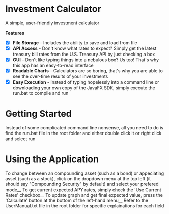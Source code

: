 # Investment Calculator

A simple, user-friendly investment calculator

**Features**
- [x] **File Storage** - Includes the ability to save and load from file
- [x] **API Access** - Don't know what rates to expect? Simply get the latest treasury bill rates from the U.S. Treasury API by just checking a box
- [x] **GUI** - Don't like typing things into a nebulous box? Us too! That's why this app has an easy-to-read interface
- [x] **Readable Charts** - Calculators are so boring, that's why you are able to see the over-time results of your investments
- [x] **Easy Execution** - Instead of typing hopelessly into a command line or downloading your own copy of the JavaFX SDK, simply execute the run.bat to compile and run

# Getting Started

Instead of some complicated command line nonsense, all you need to do is find the run.bat file in the root folder and either double click it or right click and select run

# Using the Application

To change between an compounding asset (such as a bond) or appeciating asset (such as a stock), click on the dropdown menu at the top left (it should say "Compounding Security" by default) and select your prefered mode__
To get current expected APY rates, simply check the 'Use Current Rates' checkbox__
To update graph and get final expected value, press the 'Calculate' button at the bottom of the left-hand menu__
Refer to the UserManual.txt file in the root folder for specific explainations for each field